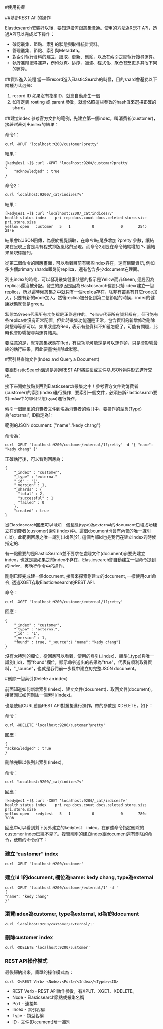 #使用初探

##基於REST API的操作

Elasticsearch安裝好以後，要知道如何跟叢集溝通。使用的方法為REST API，透過API可以完成以下操作：

* 確認叢集、節點、索引的狀態與取得統計資料。
* 管理叢集、節點、索引與Metadata。
* 對索引執行資料的建立、讀取、更新、刪除，以及在索引之間執行搜尋運算。
* 執行進階搜尋運算，例如分頁、排序、過濾、程式化、聚合甚至更多其他不同的運算。

##資料進入流程
當一筆record進入ElasticSearch的時候，目的shard會基於以下兩種方式選擇:

1. record ID 如果沒有指定ID，就會自動產生一個
1. 如有定義 routing 或 parent 參數，就會依照這些參數的hash值來選擇正確的shard。

##建立index
參考官方文件的範例，先建立第一個index，叫消費者(customer)，接著試著列出index的結果：

命令1：

    curl -XPUT 'localhost:9200/customer?pretty'

結果：

    [kedy@es1 ~]$ curl -XPUT 'localhost:9200/customer?pretty'
    {
        "acknowledged" : true
    }
    
命令2：

    curl 'localhost:9200/_cat/indices?v'

結果：

    [kedy@es1 ~]$ curl 'localhost:9200/_cat/indices?v'
    health status index    pri rep docs.count docs.deleted store.size pri.store.size
    yellow open   customer   5   1          0            0       254b           254b

結果會以JSON回傳，為便於視覺讀取，在命令1結尾多增加 ?pretty 參數，讓結果在呈現上會是具有程式排版風格的呈現。而命令2則是在命令結尾增加 ?v 讓結果呈現標題列。

從第二個命令的回應畫面，可以看到目前有哪些index存在，還有相關資訊, 例如多少個primary shards跟幾份replica，還有包含多少document在理面。

列出index的時候，可以發現叢集健康狀態的指示是Yellow而非Green, 這是因為replicas還沒被分配。發生的原因是因為Elasticsearch預設只幫indexr建立一個replica，所以這時候叢集之中就只有一個replica存在，除非有叢集有其它node加入，只要有新的node加入，然後replica被分配到第二個節點的時候，index的健康狀態就會是green。

狀態為Green代表所有功能都是正常運作的。Yellow代表所有資料都有，但可能有些replica並沒有正常配置，但此時叢集功能還是正常，包含資料的新增修改刪除與搜尋等都可以。如果狀態為Red，表示有些資料不知道怎麼了，可能有問題，此時也會影響搜尋與運算結果。

要注意的是，就算叢集狀態在Red，有些功能可能還是可以運作的，只是會影響最終的執行結果，因此要盡快排除此狀態。


#索引與查詢文件(Index and Query a Document)

要跟ElasticSearch溝通是透過REST API將語法或文件以JSON物件形式進行交換。

接下來開始放點東西到Elasticsearch叢集之中！參考官方文件對消費者(customer)的索引(index)進行操作，要索引一個文件，必須告訴Elasticsearch要對index中的哪個型態(type)進行操作。

索引一個簡單的消費者文件到名為消費者的索引中，要操作的型態(Type)為"external", ID指定為1:

範例的JSON document: {"name":"kedy chang"}

命令為：

    curl -XPUT 'localhost:9200/customer/external/1?pretty' -d '{ "name": "kedy chang" }'
    

正確執行後，可以看到回應為：

    {
        "_index" : "customer",
        "_type" : "external"
        "_id" : "1",
        "_version" : 1,
        "_shards" : {
          "total" : 2,
          "successful" : 1,
          "failed" : 0
        },
        "created" : true
    }

從Elasticsearch回應可以得知一個型態(type)為external的document已經成功建立在消費者(customer)索引(index)中。這個document也會有內部的唯一識別(_id)，此範例回應之唯一識別(_id)等於1, 這個內部id也是我們在建立index的時候指定的.

有一點重要的是ElasticSearch並不要求在處理文件(document)前要先建立index，也就是說如果之前index不存在，Elasticsearch會自動建立一個命令提到的index，再執行命令中的操作。

剛剛已經完成建一個document, 接著來探索剛建立的document, 一樣使用curl命令, 透過XGET存取Elasticresearch的REST API.

命令：

    curl -XGET 'localhost:9200/customer/external/1?pretty'

回應：

    {
        "_index" : "customer",
        "_type" : "external",
        "_id" : "1",
        "_version" : 1,
        "found" : true, "_source":{ "name": "kedy chang"}
    }


沒有太特別的欄位，從回應可以看到，使用的索引(_index)、類型(_type)與唯一識別(_id)，而"found"欄位，顯示命令送出的結果為"true"，代表有順利取得資料，"_source"，也就是我們前一步驟中建立的完整JSON document。

#刪除一個索引(Delete an index)

前面知道如何新增索引(index)、建立文件(document)、取回文件(document)，接著測試如何刪除一個索引(index)。

也是使用CURL透過REST API對叢集進行操作，帶的參數是 XDELETE，如下：

命令：

    curl -XDELETE 'localhost:9200/customer?pretty'
    
回應：


    {
    "acknowledged" : true
    }

刪除完畢以後列出索引(index)。

命令：

    curl 'localhost:9200/_cat/indices?v'

回應：

    [kedy@es1 ~]$ curl -XGET 'localhost:9200/_cat/indices?v'
    health status index    pri rep docs.count docs.deleted store.size pri.store.size
    yellow open   kedytest   5   1          0            0       780b           780b

回應中可以看到剩下另外建立的kedytest　index，在前述命令指定刪除的customer index已經不見了。複習剛剛的建立index跟document還有刪除的命令，使用的命令如下：

### 建立"customer" index

    curl -XPUT 'localhost:9200/customer'


### 建立id 1的document, 欄位為name: kedy chang, type為external

    curl -XPUT 'localhost:9200/customer/external/1' -d '
    {
    "name": "kedy chang"
    }'
    
### 瀏覽index為customer, type為external, id為1的document
    
    curl 'localhost:9200/customer/external/1'
    
### 刪除customer index

    curl -XDELETE 'localhost:9200/customer'

### REST API操作模式

最後歸納出來，簡單的操作模式為：

    curl -X<REST Verb> <Node>:<Port>/<Index>/<Type>/<ID>

* REST Verb - REST API動作參數，有XPUT、XGET、XDELETE。
* Node - Elasticsearch節點或叢集名稱
* Port - 連接埠
* Index - 索引名稱
* Type - 類型名稱
* ID - 文件(Document)唯一識別
